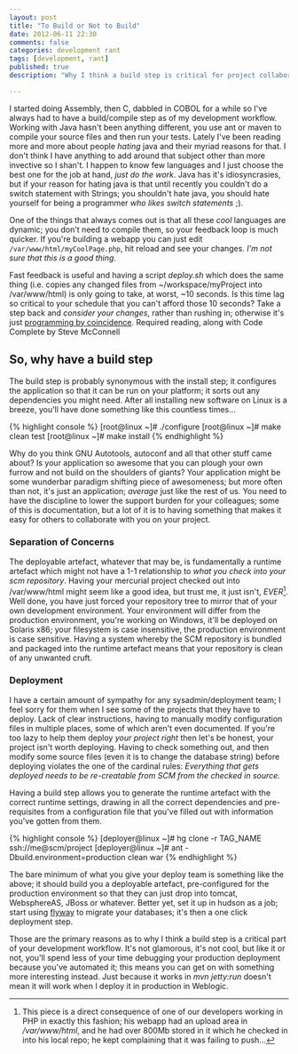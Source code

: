 ```yaml
---
layout: post
title: "To Build or Not to Build"
date: 2012-06-11 22:30
comments: false
categories: development rant
tags: [development, rant]
published: true
description: "Why I think a build step is critical for project collaboration"

---
```


I started doing Assembly, then C, dabbled in COBOL for a while so I've always had to have a build/compile step as of my development workflow. Working with Java hasn't been anything different, you use ant or maven to compile your source files and then run your tests. Lately I've been reading more and more about people _hating_ java and their myriad reasons for that. I don't think I have anything to add around that subject other than more invective so I shan't. I happen to know few languages and I just choose the best one for the job at hand, _just do the work_. Java has it's idiosyncrasies, but if your reason for hating java is that until recently you couldn't do a switch statement with Strings; you shouldn't hate java, you should hate yourself for being a programmer _who likes switch statements_ ;).

<!-- more -->

One of the things that always comes out is that all these _cool_ languages are dynamic; you don't need to compile them, so your feedback loop is much quicker. If you're building a webapp you can just edit `/var/www/html/myCoolPage.php`, hit reload and see your changes. _I'm not sure that this is a good thing_.

Fast feedback is useful and having a script _deploy.sh_ which does the same thing (i.e. copies any changed files from ~/workspace/myProject into /var/www/html) is only going to take, at worst, ~10 seconds. Is this time lag so critical to your schedule that you can't afford those 10 seconds? Take a step back and _consider your changes_, rather than rushing in; otherwise it's just [programming by coincidence](http://pragprog.com/the-pragmatic-programmer/extracts/coincidence). Required reading, along with Code Complete by Steve McConnell

## So, why have a build step

The build step is probably synonymous with the install step; it configures the application so that it can be run on your platform; it sorts out any dependencies you might need. After all installing new software on Linux is a breeze, you'll have done something like this countless times...

{% highlight console %}
[root@linux ~]# ./configure
[root@linux ~]# make clean test
[root@linux ~]# make install
{% endhighlight %}

Why do you think GNU Autotools, autoconf and all that other stuff came about? Is your application so awesome that you can plough your own furrow and not build on the shoulders of giants? Your application might be some wunderbar paradigm shifting piece of awesomeness; but more often than not, it's just an application; _average_ just like the rest of us. You need to have the discipline to lower the support burden for your colleagues; some of this is documentation, but a lot of it is to having something that makes it easy for others to collaborate with you on your project.

### Separation of Concerns

The deployable artefact, whatever that may be, is fundamentally a runtime artefact which might not have a 1-1 relationship to _what you check into your scm repository_. Having your mercurial project checked out into /var/www/html might seem like a good idea, but trust me, it just isn't, *EVER*[^1]. Well done, you have just forced your repository tree to mirror that of your own development environment. Your environment will differ from the production environment, you're working on Windows, it'll be deployed on Solaris x86; your filesystem is case insensitive, the production environment is case sensitive. Having a system whereby the SCM repository is bundled and packaged into the runtime artefact means that your repository is clean of any unwanted cruft.

### Deployment

I have a certain amount of sympathy for any sysadmin/deployment team; I feel sorry for them when I see some of the projects that they have to deploy. Lack of clear instructions, having to manually modify configuration files in multiple places, some of which aren't even documented. If you're too lazy to help them deploy _your project right_ then let's be honest, your project isn't worth deploying. Having to check something out, and then modify some source files (even it is to change the database string) before deploying violates the one of the cardinal rules: _Everything that gets deployed needs to be re-creatable from SCM from the checked in source._

Having a build step allows you to generate the runtime artefact with the correct runtime settings, drawing in all the correct dependencies and pre-requisites from a configuration file that you've filled out with information you've gotten from them.

{% highlight console %}
[deployer@linux ~]# hg clone -r TAG_NAME ssh://me@scm/project
[deployer@linux ~]# ant -Dbuild.environment=production clean war
{% endhighlight %}

The bare minimum of what you give your deploy team is something like the above; it should build you a deployable artefact, pre-configured for the production environment so that they can just drop into tomcat, WebsphereAS, JBoss or whatever. Better yet, set it up in hudson as a job; start using [flyway](http://flywaydb.org) to migrate your databases; it's then a one click deployment step.

Those are the primary reasons as to why I think a build step is a critical part of your development workflow. It's not glamorous, it's not cool, but like it or not, you'll spend less of your time debugging your production deployment because you've automated it; this means you can get on with something more interesting instead. Just because it works in _mvn jetty:run_ doesn't mean it will work when I deploy it in production in Weblogic.

[^1]: This piece is a direct consequence of one of our developers working in PHP in exactly this fashion; his webapp had an upload area in _/var/www/html_, and he had over 800Mb stored in it which he checked in into his local repo; he kept complaining that it was failing to push...
